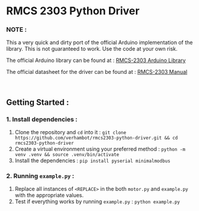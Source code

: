 # RMCS 2303 Python Driver


### NOTE :
This a very quick and dirty port of the official Arduino implementation of the library. This is not guaranteed to work. Use the code at your own risk.

The official Arduino library can be found at : [RMCS-2303 Arduino Library](https://robokits.download/downloads/RMCS2303drive_V2.zip)

The official datasheet for the driver can be found at : [RMCS-2303 Manual](https://robokits.co.in/downloads/RMCS-2303%20updated%20datasheet.pdf)

<br />

## Getting Started :


### 1. Install dependencies :

1. Clone the repository and `cd` into it : `git clone https://github.com/verhambot/rmcs2303-python-driver.git && cd rmcs2303-python-driver`
2. Create a virtual environment using your preferred method : `python -m venv .venv && source .venv/bin/activate`
3. Install the dependencies : `pip install pyserial minimalmodbus`


### 2. Running `example.py` :

1. Replace all instances of `<REPLACE>` in the both `motor.py` and `example.py` with the appropriate values.
2. Test if everything works by running `example.py` : `python example.py`
